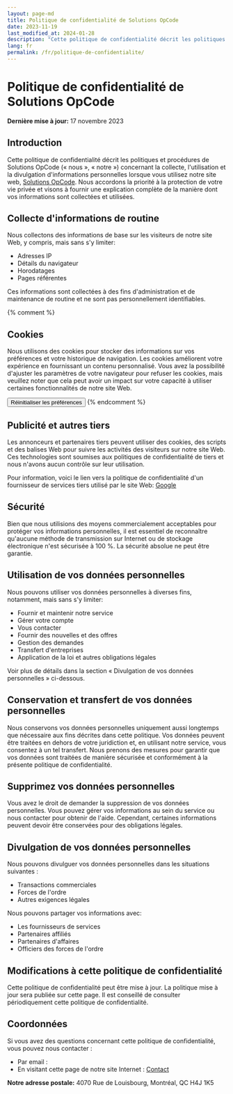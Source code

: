 ```yaml
---
layout: page-md
title: Politique de confidentialité de Solutions OpCode
date: 2023-11-19
last_modified_at: 2024-01-28
description: "Cette politique de confidentialité décrit les politiques et procédures de Solutions OpCode (« nous », « notre ») concernant la collecte, l'utilisation et la divulgation d'informations personnelles lorsque vous utilisez notre site web, Solutions OpCode."
lang: fr
permalink: /fr/politique-de-confidentialite/
---
```


# Politique de confidentialité de Solutions OpCode

**Dernière mise à jour:** 17 novembre 2023

## Introduction

Cette politique de confidentialité décrit les politiques et procédures de Solutions OpCode (« nous », « notre ») concernant la collecte, l'utilisation et la divulgation d'informations personnelles lorsque vous utilisez notre site web, [Solutions OpCode](https://opcodesolutions.com/fr/). Nous accordons la priorité à la protection de votre vie privée et visons à fournir une explication complète de la manière dont vos informations sont collectées et utilisées.

## Collecte d'informations de routine

Nous collectons des informations de base sur les visiteurs de notre site Web, y compris, mais sans s'y limiter:

- Adresses IP
- Détails du navigateur
- Horodatages
- Pages référentes

Ces informations sont collectées à des fins d'administration et de maintenance de routine et ne sont pas personnellement identifiables.

{% comment %}
## Cookies

Nous utilisons des cookies pour stocker des informations sur vos préférences et votre historique de navigation. Les cookies améliorent votre expérience en fournissant un contenu personnalisé. Vous avez la possibilité d'ajuster les paramètres de votre navigateur pour refuser les cookies, mais veuillez noter que cela peut avoir un impact sur votre capacité à utiliser certaines fonctionnalités de notre site Web.

<button type="button" class="btn btn-primary" onclick="resetOptimalBrowsing()">Réinitialiser les préférences</button>
{% endcomment %}

## Publicité et autres tiers

Les annonceurs et partenaires tiers peuvent utiliser des cookies, des scripts et des balises Web pour suivre les activités des visiteurs sur notre site Web. Ces technologies sont soumises aux politiques de confidentialité de tiers et nous n'avons aucun contrôle sur leur utilisation.

Pour information, voici le lien vers la politique de confidentialité d'un fournisseur de services tiers utilisé par le site Web: <a href="https://policies.google.com/privacy" target="_blank">Google</a>

## Sécurité

Bien que nous utilisions des moyens commercialement acceptables pour protéger vos informations personnelles, il est essentiel de reconnaître qu'aucune méthode de transmission sur Internet ou de stockage électronique n'est sécurisée à 100 %. La sécurité absolue ne peut être garantie.

## Utilisation de vos données personnelles

Nous pouvons utiliser vos données personnelles à diverses fins, notamment, mais sans s'y limiter:

- Fournir et maintenir notre service
- Gérer votre compte
- Vous contacter
- Fournir des nouvelles et des offres
- Gestion des demandes
- Transfert d'entreprises
- Application de la loi et autres obligations légales

Voir plus de détails dans la section « Divulgation de vos données personnelles » ci-dessous.

## Conservation et transfert de vos données personnelles

Nous conservons vos données personnelles uniquement aussi longtemps que nécessaire aux fins décrites dans cette politique. Vos données peuvent être traitées en dehors de votre juridiction et, en utilisant notre service, vous consentez à un tel transfert. Nous prenons des mesures pour garantir que vos données sont traitées de manière sécurisée et conformément à la présente politique de confidentialité.

## Supprimez vos données personnelles

Vous avez le droit de demander la suppression de vos données personnelles. Vous pouvez gérer vos informations au sein du service ou nous contacter pour obtenir de l'aide. Cependant, certaines informations peuvent devoir être conservées pour des obligations légales.

## Divulgation de vos données personnelles

Nous pouvons divulguer vos données personnelles dans les situations suivantes :

- Transactions commerciales
- Forces de l'ordre
- Autres exigences légales

Nous pouvons partager vos informations avec:

- Les fournisseurs de services
- Partenaires affiliés
- Partenaires d'affaires
- Officiers des forces de l'ordre

## Modifications à cette politique de confidentialité

Cette politique de confidentialité peut être mise à jour. La politique mise à jour sera publiée sur cette page. Il est conseillé de consulter périodiquement cette politique de confidentialité.

## Coordonnées

Si vous avez des questions concernant cette politique de confidentialité, vous pouvez nous contacter :

- Par email : <script>writeMailtoLink("WVZjMWJXSXdRblpqUjA1MldrZFdlbUl5ZURGa1IyeDJZbTVOZFZreU9YUT0=");</script>
- En visitant cette page de notre site Internet : [Contact](/fr/contact/)

**Notre adresse postale:** 4070 Rue de Louisbourg, Montréal, QC H4J 1K5
